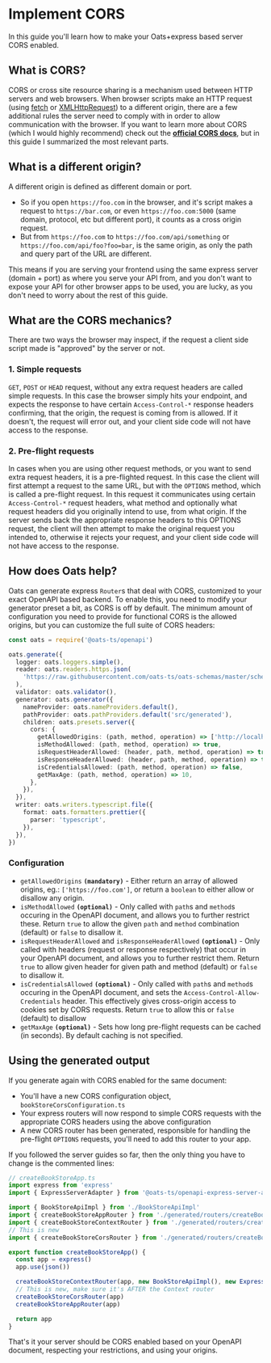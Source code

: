 # Implement CORS

In this guide you'll learn how to make your Oats+express based server CORS enabled.

## What is CORS?

CORS or cross site resource sharing is a mechanism used between HTTP servers and web browsers. When browser scripts make an HTTP request (using [fetch](https://developer.mozilla.org/en-US/docs/Web/API/Fetch_API) or [XMLHttpRequest](https://developer.mozilla.org/en-US/docs/Web/API/XMLHttpRequest)) to a different origin, there are a few additional rules the server need to comply with in order to allow communication with the browser. If you want to learn more about CORS (which I would highly recommend) check out the [**official CORS docs**](https://developer.mozilla.org/en-US/docs/Web/HTTP/CORS), but in this guide I summarized the most relevant parts.

## What is a different origin?

A different origin is defined as different domain or port.

- So if you open `https://foo.com` in the browser, and it's script makes a request to `https://bar.com`, or even `https://foo.com:5000` (same domain, protocol, etc but different port), it counts as a cross origin request.
- But from `https://foo.com` to `https://foo.com/api/something` or `https://foo.com/api/foo?foo=bar`, is the same origin, as only the path and query part of the URL are different.

This means if you are serving your frontend using the same express server (domain + port) as where you serve your API from, and you don't want to expose your API for other browser apps to be used, you are lucky, as you don't need to worry about the rest of this guide.

## What are the CORS mechanics?

There are two ways the browser may inspect, if the request a client side script made is "approved" by the server or not.

### 1. Simple requests

`GET`, `POST` or `HEAD` request, without any extra request headers are called simple requests. In this case the browser simply hits your endpoint, and expects the response to have certain `Access-Control-*` response headers confirming, that the origin, the request is coming from is allowed. If it doesn't, the request will error out, and your client side code will not have access to the response.

### 2. Pre-flight requests

In cases when you are using other request methods, or you want to send extra request headers, it is a pre-flighted request. In this case the client will first attempt a request to the same URL, but with the `OPTIONS` method, which is called a pre-flight request. In this request it communicates using certain `Access-Control-*` request headers, what method and optionally what request headers did you originally intend to use, from what origin. If the server sends back the appropriate response headers to this OPTIONS request, the client will then attempt to make the original request you intended to, otherwise it rejects your request, and your client side code will not have access to the response.

## How does Oats help?

Oats can generate express `Router`s that deal with CORS, customized to your exact OpenAPI based backend. To enable this, you need to modify your generator preset a bit, as CORS is off by default. The minimum amount of configuration you need to provide for functional CORS is the allowed origins, but you can customize the full suite of CORS headers:

```typescript
const oats = require('@oats-ts/openapi')

oats.generate({
  logger: oats.loggers.simple(),
  reader: oats.readers.https.json(
    'https://raw.githubusercontent.com/oats-ts/oats-schemas/master/schemas/book-store.json',
  ),
  validator: oats.validator(),
  generator: oats.generator({
    nameProvider: oats.nameProviders.default(),
    pathProvider: oats.pathProviders.default('src/generated'),
    children: oats.presets.server({
      cors: {
        getAllowedOrigins: (path, method, operation) => ['http://localhost:5000'],
        isMethodAllowed: (path, method, operation) => true,
        isRequestHeaderAllowed: (header, path, method, operation) => true,
        isResponseHeaderAllowed: (header, path, method, operation) => true,
        isCredentialsAllowed: (path, method, operation) => false,
        getMaxAge: (path, method, operation) => 10,
      },
    }),
  }),
  writer: oats.writers.typescript.file({
    format: oats.formatters.prettier({
      parser: 'typescript',
    }),
  }),
})
```

### Configuration

- `getAllowedOrigins` **`(mandatory)`** - Either return an array of allowed origins, eg.: `['https://foo.com']`, or return a `boolean` to either allow or disallow any origin.
- `isMethodAllowed` **`(optional)`** - Only called with `path`s and `method`s occuring in the OpenAPI document, and allows you to further restrict these. Return `true` to allow the given `path` and `method` combination (default) or `false` to disallow it.
- `isRequestHeaderAllowed` and `isResponseHeaderAllowed` **`(optional)`** - Only called with headers (request or response respectively) that occur in your OpenAPI document, and allows you to further restrict them. Return `true` to allow given header for given path and method (default) or `false` to disallow it.
- `isCredentialsAllowed` **`(optional)`** - Only called with `path`s and `method`s occuring in the OpenAPI document, and sets the `Access-Control-Allow-Credentials` header. This effectively gives cross-origin access to cookies set by CORS requests. Return `true` to allow this or `false` (default) to disallow
- `getMaxAge` **`(optional)`** - Sets how long pre-flight requests can be cached (in seconds). By default caching is not specified.

## Using the generated output

If you generate again with CORS enabled for the same document:

- You'll have a new CORS configuration object, `bookStoreCorsConfiguration.ts`
- Your express routers will now respond to simple CORS requests with the appropriate CORS headers using the above configuration
- A new CORS router has been generated, responsible for handling the pre-flight `OPTIONS` requests, you'll need to add this router to your app.

If you followed the server guides so far, then the only thing you have to change is the commented lines:

```typescript
// createBookStoreApp.ts
import express from 'express'
import { ExpressServerAdapter } from '@oats-ts/openapi-express-server-adapter'

import { BookStoreApiImpl } from './BookStoreApiImpl'
import { createBookStoreAppRouter } from './generated/routers/createBookStoreAppRouter'
import { createBookStoreContextRouter } from './generated/routers/createBookStoreContextRouter'
// This is new
import { createBookStoreCorsRouter } from './generated/routers/createBookStoreCorsRouter'

export function createBookStoreApp() {
  const app = express()
  app.use(json())

  createBookStoreContextRouter(app, new BookStoreApiImpl(), new ExpressServerAdapter())
  // This is new, make sure it's AFTER the Context router
  createBookStoreCorsRouter(app)
  createBookStoreAppRouter(app)

  return app
}
```

That's it your server should be CORS enabled based on your OpenAPI document, respecting your restrictions, and using your origins.
